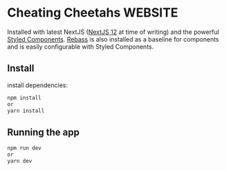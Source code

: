 # Cheating Cheetahs WEBSITE

Installed with latest NextJS ([NextJS 12](https://nextjs.org/blog/next-12) at time of writing) and the powerful [Styled Components](https://styled-components.com/). [Rebass](https://rebassjs.org/) is also installed as a baseline for components and is easily configurable with Styled Components.

## Install

install dependencies:
```bash
npm install
or
yarn install
```

## Running the app
```bash
npm run dev
or
yarn dev
```
